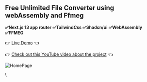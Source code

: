 ## Free Unlimited File Converter using webAssembly and Ffmeg

**✅Next.js 13 app router**
**✅TailwindCss**
**✅Shadcn/ui**
**✅WebAssembly**
**✅FFMEG**

👉 [Live Demo](https://filecov.vercel.app/) 👈

👉 [Check out this YouTube video about the project](https://youtu.be/ypYw6Cm6cUk) 👈

![HomePage](https://i.imgur.com/SCTf3Ce.png)


\
